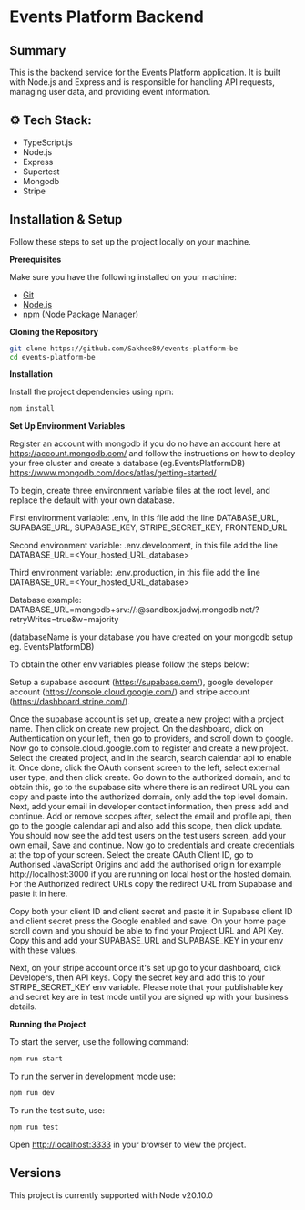 # **Events Platform Backend**

## Summary

This is the backend service for the Events Platform application. It is built with Node.js and Express and is responsible for handling API requests, managing user data, and providing event information.

## <a name="tech-stack">⚙️ Tech Stack:</a>

- TypeScript.js
- Node.js
- Express
- Supertest
- Mongodb
- Stripe

## Installation & Setup

Follow these steps to set up the project locally on your machine.

**Prerequisites**

Make sure you have the following installed on your machine:

- [Git](https://git-scm.com/)
- [Node.js](https://nodejs.org/en)
- [npm](https://www.npmjs.com/) (Node Package Manager)

**Cloning the Repository**

```bash
git clone https://github.com/Sakhee89/events-platform-be
cd events-platform-be
```

**Installation**

Install the project dependencies using npm:

```bash
npm install
```

**Set Up Environment Variables**

Register an account with mongodb if you do no have an account here at https://account.mongodb.com/ and follow the instructions on how to deploy your free cluster and create a database (eg.EventsPlatformDB) https://www.mongodb.com/docs/atlas/getting-started/

To begin, create three environment variable files at the root level, and replace the default with your own database.

First environment variable: .env, in this file add the line DATABASE_URL, SUPABASE_URL, SUPABASE_KEY, STRIPE_SECRET_KEY, FRONTEND_URL

Second environment variable: .env.development, in this file add the line DATABASE_URL=<Your_hosted_URL_database>

Third environment variable: .env.production, in this file add the line DATABASE_URL=<Your_hosted_URL_database>

Database example: DATABASE_URL=mongodb+srv://<username>:<password>@sandbox.jadwj.mongodb.net/<databaseName>?retryWrites=true&w=majority

(databaseName is your database you have created on your mongodb setup eg. EventsPlatformDB)

To obtain the other env variables please follow the steps below:

Setup a supabase account (https://supabase.com/), google developer account (https://console.cloud.google.com/) and stripe account (https://dashboard.stripe.com/).

Once the supabase account is set up, create a new project with a project name. Then click on create new project. On the dashboard, click on Authentication on your left, then go to providers, and scroll down to google. Now go to console.cloud.google.com to register and create a new project. Select the created project, and in the search, search calendar api to enable it. Once done, click the OAuth consent screen to the left, select external user type, and then click create. Go down to the authorized domain, and to obtain this, go to the supabase site where there is an redirect URL you can copy and paste into the authorized domain, only add the top level domain. Next, add your email in developer contact information, then press add and continue. Add or remove scopes after, select the email and profile api, then go to the google calendar api and also add this scope, then click update. You should now see the add test users on the test users screen, add your own email, Save and continue. Now go to credentials and create credentials at the top of your screen. Select the create OAuth Client ID, go to Authorised JavaScript Origins and add the authorised origin for example http://localhost:3000 if you are running on local host or the hosted domain. For the Authorized redirect URLs copy the redirect URL from Supabase and paste it in here.

Copy both your client ID and client secret and paste it in Supabase client ID and client secret press the Google enabled and save.
On your home page scroll down and you should be able to find your Project URL and API Key. Copy this and add your SUPABASE_URL and SUPABASE_KEY in your env with these values.

Next, on your stripe account once it's set up go to your dashboard, click Developers, then API keys. Copy the secret key and add this to your STRIPE_SECRET_KEY env variable. Please note that your publishable key and secret key are in test mode until you are signed up with your business details.

**Running the Project**

To start the server, use the following command:

```bash
npm run start
```

To run the server in development mode use:

```bash
npm run dev
```

To run the test suite, use:

```bash
npm run test
```

Open [http://localhost:3333](http://localhost:3333) in your browser to view the project.

## Versions

This project is currently supported with Node v20.10.0
